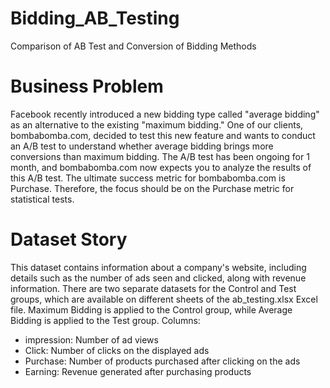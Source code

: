 # Bidding_AB_Testing
 Comparison of AB Test and Conversion of Bidding Methods


# Business Problem
Facebook recently introduced a new bidding type called "average bidding" as an alternative to the existing "maximum bidding." One of our clients, bombabomba.com, decided to test this new feature and wants to conduct an A/B test to understand whether average bidding brings more conversions than maximum bidding. The A/B test has been ongoing for 1 month, and bombabomba.com now expects you to analyze the results of this A/B test. The ultimate success metric for bombabomba.com is Purchase. Therefore, the focus should be on the Purchase metric for statistical tests.


# Dataset Story
This dataset contains information about a company's website, including details such as the number of ads seen and clicked, along with revenue information. There are two separate datasets for the Control and Test groups, which are available on different sheets of the ab_testing.xlsx Excel file. Maximum Bidding is applied to the Control group, while Average Bidding is applied to the Test group.
Columns:
- impression: Number of ad views
- Click: Number of clicks on the displayed ads
- Purchase: Number of products purchased after clicking on the ads
- Earning: Revenue generated after purchasing products
